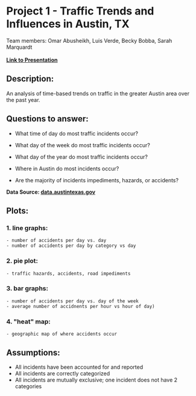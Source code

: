 # Project 1 - Traffic Trends and Influences in Austin, TX

Team members:
Omar Abusheikh,
Luis Verde,
Becky Bobba,
Sarah Marquardt
<br><br>**[Link to Presentation](https://docs.google.com/presentation/d/1TF4UrC2hs1EZ9PrRqdeRnq1IR_v6a1V49CZq8ZrcmCQ/edit?usp=sharing)**

## Description:
An analysis of time-based trends on traffic in the greater Austin area over the past year.

## Questions to answer:
- What time of day do most traffic incidents occur?

- What day of the week do most traffic incidents occur?
  
- What day of the year do most traffic incidents occur?
  
- Where in Austin do most incidents occur?

- Are the majority of incidents impediments, hazards, or accidents? 

**Data Source: [data.austintexas.gov](data.austintexas.gov)**

## Plots:
### 1. line graphs:
	- number of accidents per day vs. day
	- number of accidents per day by category vs day
### 2. pie plot:
	- traffic hazards, accidents, road impediments
### 3. bar graphs:
	- number of accidents per day vs. day of the week
	- average number of accidnents per hour vs hour of day)
### 4. "heat" map:
	- geographic map of where accidents occur

## Assumptions:
- All incidents have been accounted for and reported
- All incidents are correctly categorized
- All incidents are mutually exclusive; one incident does not have 2 categories
